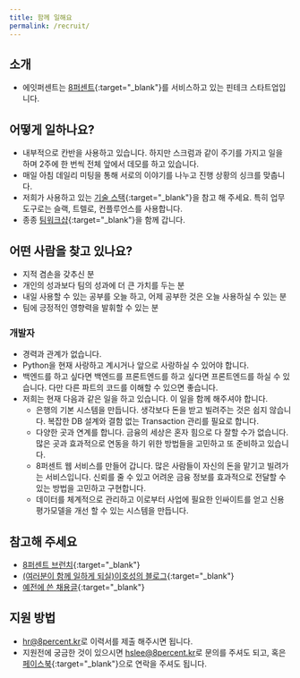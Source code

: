 ```yaml
---
title: 함께 일해요
permalink: /recruit/
---
```


## 소개 

* 에잇퍼센트는 [8퍼센트](https://8percent.kr){:target="_blank"}를 서비스하고 있는 핀테크 스타트업입니다.

## 어떻게 일하나요?

* 내부적으로 칸반을 사용하고 있습니다. 하지만 스크럼과 같이 주기를 가지고 일을 하며 2주에 한 번씩 전체 앞에서 데모를 하고 있습니다. 
* 매일 아침 데일리 미팅을 통해 서로의 이야기를 나누고 진행 상황의 싱크를 맞춥니다. 
* 저희가 사용하고 있는 [기술 스택](https://stackshare.io/8percent){:target="_blank"}을 참고 해 주세요. 특히 업무 도구로는 슬랙, 트렐로, 컨플루언스를 사용합니다.
* 종종 [팀워크샵](http://brunch.co.kr/@leehosung/23){:target="_blank"}을 함께 갑니다.

## 어떤 사람을 찾고 있나요?

* 지적 겸손을 갖추신 분
* 개인의 성과보다 팀의 성과에 더 큰 가치를 두는 분
* 내일 사용할 수 있는 공부를 오늘 하고, 어제 공부한 것은 오늘 사용하실 수 있는 분
* 팀에 긍정적인 영향력을 발휘할 수 있는 분

### 개발자

* 경력과 관계가 없습니다. 
* Python을 현재 사랑하고 계시거나 앞으로 사랑하실 수 있어야 합니다. 
* 백엔드를 하고 싶다면 백엔드를 프론트엔드를 하고 싶다면 프론트엔드를 하실 수 있습니다. 다만 다른 파트의 코드를 이해할 수 있으면 좋습니다.
* 저희는 현재 다음과 같은 일을 하고 있습니다. 이 일을 함께 해주셔야 합니다. 
  * 은행의 기본 시스템을 만듭니다. 생각보다 돈을 받고 빌려주는 것은 쉽지 않습니다. 복잡한 DB 설계와 결함 없는 Transaction 관리를 필요로 합니다. 
  * 다양한 곳과 연계를 합니다. 금융의 세상은 혼자 힘으로 다 잘할 수가 없습니다. 많은 곳과 효과적으로 연동을 하기 위한 방법들을 고민하고 또 준비하고 있습니다. 
  * 8퍼센트 웹 서비스를 만들어 갑니다. 많은 사람들이 자신의 돈을 맡기고 빌려가는 서비스입니다. 신뢰를 줄 수 있고 어려운 금융 정보를 효과적으로 전달할 수 있는 방법을 고민하고 구현합니다. 
  * 데이터를 체계적으로 관리하고 이로부터 사업에 필요한 인싸이트를 얻고 신용평가모델을 개선 할 수 있는 시스템을 만듭니다.

## 참고해 주세요

* [8퍼센트 브런치](https://brunch.co.kr/magazine/8percent){:target="_blank"}
* [(여러분이 함께 일하게 되실)이호성의 블로그](http://blog.novice.io){:target="_blank"}
* [예전에 쓴 채용글](https://brunch.co.kr/@8percent/23){:target="_blank"}

## 지원 방법

* [hr@8percent.kr](mailto:hr@8percent.kr)로 이력서를 제출 해주시면 됩니다.
* 지원전에 궁금한 것이 있으시면 [hslee@8percent.kr](mailto:hslee@8percent.kr)로 문의를 주셔도 되고, 혹은 [페이스북](https://www.facebook.com/hosung.lee.948){:target="_blank"}으로 연락을 주셔도 됩니다.


